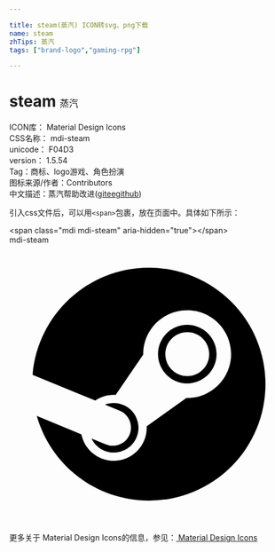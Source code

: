 ```yaml
---

title: steam(蒸汽) ICON转svg、png下载
name: steam
zhTips: 蒸汽
tags: ["brand-logo","gaming-rpg"]

---
```


# steam  <small style="font-size: 60%;font-weight: 100">蒸汽</small>


<div class="detail-page">
<p>
<span>
ICON库：
<span class="badge-secondary badge">Material Design Icons</span> 
</span>
<br/>
<span>
CSS名称：
<span class="badge-secondary badge">mdi-steam</span> 
</span>
<br/>
<span>
unicode：
<span class="badge-secondary badge">F04D3</span> 
<copy-btn content='F04D3' btn-title=""></copy-btn>
<copy-btn :content='String.fromCodePoint(parseInt("F04D3", 16))' btn-title="复制U"></copy-btn>
</span>
<br/>
<span>
version：
<span class="badge-secondary badge">1.5.54</span> 
</span><br/><span>Tag：<span class="badge-light badge"><router-link to="/tags/brand-logo.html">商标、logo</router-link></span><span class="badge-light badge"><router-link to="/tags/gaming-rpg.html">游戏、角色扮演</router-link></span></span>
<br/>
<span>图标来源/作者：<span class="badge-light badge">Contributors</span></span> 
<br/>
<span class="zh-detail">中文描述：<span class="badge-primary badge">蒸汽</span><span class="help-link"><span>帮助改进</span>(<a href="https://gitee.com/liuwave/icon-helper/edit/master/json/material/steam.json" target="_blank" rel="noopener noreferrer">gitee</a><a href="https://github.com/liuwave/icon-helper/edit/master/json/material/steam.json" target="_blank" rel="noopener noreferrer">github</a></span>)</span><br/>
</p>
</div>
<div class="alert alert-dark">
  <i class="mdi mdi-steam mdi-48px"></i>
  <i class="mdi mdi-steam mdi-36px"></i>
  <i class="mdi mdi-steam mdi-24px"></i>
  <i class="mdi mdi-steam mdi-18px"></i>
</div>
<div>
  <p>引入css文件后，可以用<code>&lt;span&gt;</code>包裹，放在页面中。具体如下所示：    
  </p>
  <div class="alert alert-primary" style="font-size: 14px">
    &lt;span class="mdi mdi-steam" aria-hidden="true"&gt;&lt;/span&gt;
    <copy-btn content='<span class="mdi mdi-steam" aria-hidden="true"></span>'></copy-btn>
  </div>
  <div class="alert alert-secondary">
    <i class="mdi mdi-steam"
    style="font-size: 24px"
    aria-hidden="true"></i> mdi-steam
    <copy-btn content="mdi-steam" btn-title="复制图标名称"></copy-btn>
  </div>
</div>
<div id="svg" class="svg-wrap">
<svg xmlns="http://www.w3.org/2000/svg" viewBox="0 0 24 24"><path d="M12,2A10,10 0 0,1 22,12A10,10 0 0,1 12,22C7.4,22 3.55,18.92 2.36,14.73L6.19,16.31C6.45,17.6 7.6,18.58 8.97,18.58C10.53,18.58 11.8,17.31 11.8,15.75V15.62L15.2,13.19H15.28C17.36,13.19 19.05,11.5 19.05,9.42C19.05,7.34 17.36,5.65 15.28,5.65C13.2,5.65 11.5,7.34 11.5,9.42V9.47L9.13,12.93L8.97,12.92C8.38,12.92 7.83,13.1 7.38,13.41L2,11.2C2.43,6.05 6.73,2 12,2M8.28,17.17C9.08,17.5 10,17.13 10.33,16.33C10.66,15.53 10.28,14.62 9.5,14.29L8.22,13.76C8.71,13.58 9.26,13.57 9.78,13.79C10.31,14 10.72,14.41 10.93,14.94C11.15,15.46 11.15,16.04 10.93,16.56C10.5,17.64 9.23,18.16 8.15,17.71C7.65,17.5 7.27,17.12 7.06,16.67L8.28,17.17M17.8,9.42C17.8,10.81 16.67,11.94 15.28,11.94C13.9,11.94 12.77,10.81 12.77,9.42A2.5,2.5 0 0,1 15.28,6.91C16.67,6.91 17.8,8.04 17.8,9.42M13.4,9.42C13.4,10.46 14.24,11.31 15.29,11.31C16.33,11.31 17.17,10.46 17.17,9.42C17.17,8.38 16.33,7.53 15.29,7.53C14.24,7.53 13.4,8.38 13.4,9.42Z" /></svg>
</div>
<detail full-name='mdi-steam'></detail>
    
<div><p>更多关于 Material Design Icons的信息，参见：<a target="_blank" href="https://iconhelper.cn/material.html"> Material Design Icons</a>
</p></div>
